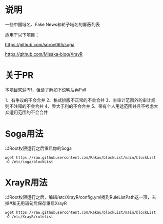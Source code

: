 # 说明
一些中国域名、Fake News和轮子域名的屏蔽列表

适用于以下项目：

https://github.com/sprov065/soga

https://github.com/Misaka-blog/XrayR

# 关于PR
本项目欢迎PR，但请了解如下说明后再Pull

1、有争议的不会合并
2、格式排版不正常的不会合并
3、主审计范围外的审计规则不注释的不会合并
4、弊大于利的不会合并
5、带有个人用途范围并且不考虑大众适用范围的不会合并

# Soga用法

以Root权限运行之后重启你的Soga  

```
wget https://raw.githubusercontent.com/Rakau/blockList/main/blockList -O /etc/soga/blockList
```

# XrayR用法

以Root权限运行之后，编辑/etc/XrayR/config.yml找到RuleListPath这一项，去掉#和无用语句后保存重启XrayR

```
wget https://raw.githubusercontent.com/Rakau/blockList/main/blockList -O /etc/XrayR/rulelist
```
